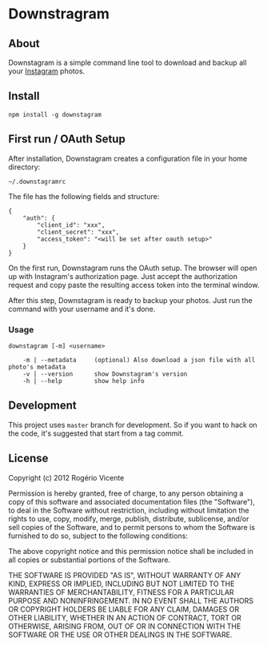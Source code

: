 # Downstragram

## About

Downstagram is a simple command line tool to download and backup all your [Instagram][0] photos.

## Install

    npm install -g downstagram

## First run / OAuth Setup

After installation, Downstagram creates a configuration file in your home directory:

    ~/.downstagramrc

The file has the following fields and structure:

    {
        "auth": {
            "client_id": "xxx",
            "client_secret": "xxx",
            "access_token": "<will be set after oauth setup>"
        }
    }

On the first run, Downstagram runs the OAuth setup. The browser will open up with Instagram's authorization page. Just accept the authorization request and copy paste the resulting access token into the terminal window.

After this step, Downstagram is ready to backup your photos. Just run the command with your username and it's done.


### Usage

    downstagram [-m] <username>

        -m | --metadata     (optional) Also download a json file with all photo's metadata
        -v | --version      show Downstagram's version
        -h | --help         show help info

## Development

This project uses `master` branch for development. So if you want to hack on the code, it's suggested that start from a tag commit.

## License

Copyright (c) 2012 Rogério Vicente

Permission is hereby granted, free of charge, to any person obtaining a copy of this software and associated documentation files (the "Software"), to deal in the Software without restriction, including without limitation the rights to use, copy, modify, merge, publish, distribute, sublicense, and/or sell copies of the Software, and to permit persons to whom the Software is furnished to do so, subject to the following conditions:

The above copyright notice and this permission notice shall be included in all copies or substantial portions of the Software.

THE SOFTWARE IS PROVIDED "AS IS", WITHOUT WARRANTY OF ANY KIND, EXPRESS OR IMPLIED, INCLUDING BUT NOT LIMITED TO THE WARRANTIES OF MERCHANTABILITY, FITNESS FOR A PARTICULAR PURPOSE AND NONINFRINGEMENT. IN NO EVENT SHALL THE AUTHORS OR COPYRIGHT HOLDERS BE LIABLE FOR ANY CLAIM, DAMAGES OR OTHER LIABILITY, WHETHER IN AN ACTION OF CONTRACT, TORT OR OTHERWISE, ARISING FROM, OUT OF OR IN CONNECTION WITH THE SOFTWARE OR THE USE OR OTHER DEALINGS IN THE SOFTWARE.

[0]: http://instagram.com
